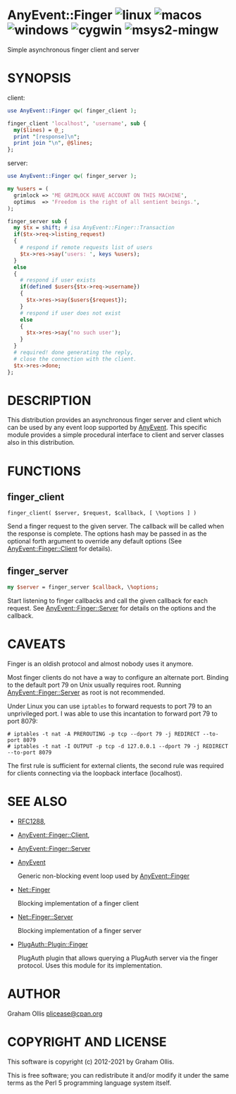 # AnyEvent::Finger ![linux](https://github.com/uperl/AnyEvent-Finger/workflows/linux/badge.svg) ![macos](https://github.com/uperl/AnyEvent-Finger/workflows/macos/badge.svg) ![windows](https://github.com/uperl/AnyEvent-Finger/workflows/windows/badge.svg) ![cygwin](https://github.com/uperl/AnyEvent-Finger/workflows/cygwin/badge.svg) ![msys2-mingw](https://github.com/uperl/AnyEvent-Finger/workflows/msys2-mingw/badge.svg)

Simple asynchronous finger client and server

# SYNOPSIS

client:

```perl
use AnyEvent::Finger qw( finger_client );

finger_client 'localhost', 'username', sub {
  my($lines) = @_;
  print "[response]\n";
  print join "\n", @$lines;
};
```

server:

```perl
use AnyEvent::Finger qw( finger_server );

my %users = (
  grimlock => 'ME GRIMLOCK HAVE ACCOUNT ON THIS MACHINE',
  optimus  => 'Freedom is the right of all sentient beings.',
);

finger_server sub {
  my $tx = shift; # isa AnyEvent::Finger::Transaction
  if($tx->req->listing_request)
  {
    # respond if remote requests list of users
    $tx->res->say('users: ', keys %users);
  }
  else
  {
    # respond if user exists
    if(defined $users{$tx->req->username})
    {
      $tx->res->say($users{$request});
    }
    # respond if user does not exist
    else
    {
      $tx->res->say('no such user');
    }
  }
  # required! done generating the reply,
  # close the connection with the client.
  $tx->res->done;
};
```

# DESCRIPTION

This distribution provides an asynchronous finger server and
client which can be used by any event loop supported by
[AnyEvent](https://metacpan.org/pod/AnyEvent).  This specific module provides a simple procedural
interface to client and server classes also in this distribution.

# FUNCTIONS

## finger\_client

```
finger_client( $server, $request, $callback, [ \%options ] )
```

Send a finger request to the given server.  The callback will
be called when the response is complete.  The options hash may
be passed in as the optional forth argument to override any
default options (See [AnyEvent::Finger::Client](https://metacpan.org/pod/AnyEvent::Finger::Client) for details).

## finger\_server

```perl
my $server = finger_server $callback, \%options;
```

Start listening to finger callbacks and call the given callback
for each request.  See [AnyEvent::Finger::Server](https://metacpan.org/pod/AnyEvent::Finger::Server) for details
on the options and the callback.

# CAVEATS

Finger is an oldish protocol and almost nobody uses it anymore.

Most finger clients do not have a way to configure an alternate port.
Binding to the default port 79 on Unix usually requires root.  Running
[AnyEvent::Finger::Server](https://metacpan.org/pod/AnyEvent::Finger::Server) as root is not recommended.

Under Linux you can use `iptables` to forward requests to port 79 to
an unprivileged port.  I was able to use this incantation to forward port 79
to port 8079:

```
# iptables -t nat -A PREROUTING -p tcp --dport 79 -j REDIRECT --to-port 8079
# iptables -t nat -I OUTPUT -p tcp -d 127.0.0.1 --dport 79 -j REDIRECT --to-port 8079
```

The first rule is sufficient for external clients, the second rule was required
for clients connecting via the loopback interface (localhost).

# SEE ALSO

- [RFC1288](http://tools.ietf.org/html/rfc1288),
- [AnyEvent::Finger::Client](https://metacpan.org/pod/AnyEvent::Finger::Client),
- [AnyEvent::Finger::Server](https://metacpan.org/pod/AnyEvent::Finger::Server)
- [AnyEvent](https://metacpan.org/pod/AnyEvent)

    Generic non-blocking event loop used by [AnyEvent::Finger](https://metacpan.org/pod/AnyEvent::Finger)

- [Net::Finger](https://metacpan.org/pod/Net::Finger)

    Blocking implementation of a finger client

- [Net::Finger::Server](https://metacpan.org/pod/Net::Finger::Server)

    Blocking implementation of a finger server

- [PlugAuth::Plugin::Finger](https://metacpan.org/pod/PlugAuth::Plugin::Finger)

    PlugAuth plugin that allows querying a PlugAuth server
    via the finger protocol.  Uses this module for its
    implementation.

# AUTHOR

Graham Ollis <plicease@cpan.org>

# COPYRIGHT AND LICENSE

This software is copyright (c) 2012-2021 by Graham Ollis.

This is free software; you can redistribute it and/or modify it under
the same terms as the Perl 5 programming language system itself.
